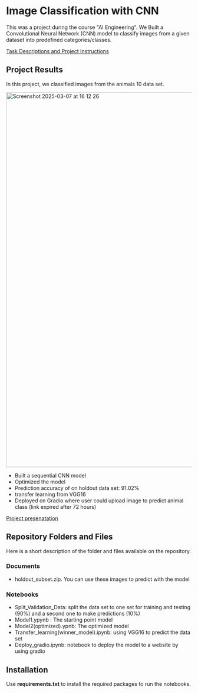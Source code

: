 # Image Classification with CNN

This was a project during the course "AI Engineering". We Built a Convolutional Neural Network (CNN) model to classify images from a given dataset into predefined categories/classes.

[Task Descriptions and Project Instructions](https://github.com/ironhack-labs/project-1-deep-learning-image-classification-with-cnn)


## Project Results
In this project, we classified images from the animals 10 data set.

<img width="1016" alt="Screenshot 2025-03-07 at 16 12 26" src="https://github.com/user-attachments/assets/56448240-a605-4b58-ad04-51b1e8e77a20" />

- Built a sequential CNN model
- Optimized the model
- Prediction accuracy of on holdout data set: 91.02%
- transfer learning from VGG16
- Deployed on Gradio where user could upload image to predict animal class (link expired after 72 hours)

[Project presenatation](
https://docs.google.com/presentation/d/11OfQFu_mEn0karKFN0GwSh32nj1BKaMf4u_9GwSmyRY/edit#slide=id.p)


## Repository Folders and Files

Here is a short description of the folder and files available on the repository.


### Documents
- holdout_subset.zip. You can use these images to predict with the model

### Notebooks  
- Split_Validation_Data: split the data set to one set for training and testing (90%) and a second one to make predictions (10%)
- Model1.ypynb : The starting point model
- Model2(optimized).ypnb: The optimized model
- Transfer_learning(winner_model).ipynb: using VGG16 to predict the data set
- Deploy_gradio.ipynb: notebook to deploy the model to a website by using gradio


## Installation
Use **requirements.txt** to install the required packages to run the notebooks.
